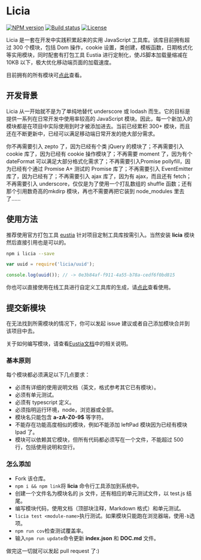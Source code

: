 # Licia

[![NPM version][npm-image]][npm-url]
[![Build status][travis-image]][travis-url]
[![License][license-image]][npm-url]

[npm-image]: https://img.shields.io/npm/v/licia.svg
[npm-url]: https://npmjs.org/package/licia
[travis-image]: https://img.shields.io/travis/liriliri/licia.svg
[travis-url]: https://travis-ci.org/liriliri/licia
[license-image]: https://img.shields.io/npm/l/licia.svg

Licia 是一套在开发中实践积累起来的实用 JavaScript 工具库。该库目前拥有超过 300 个模块，包括 Dom 操作，cookie 设置，类创建，模板函数，日期格式化等实用模块，同时配套有打包工具 Eustia 进行定制化，使JS脚本加载量缩减在 10KB 以下，极大优化移动端页面的加载速度。

目前拥有的所有模块可[点此](https://eustia.liriliri.io/module_cn.html)查看。

## 开发背景

Licia 从一开始就不是为了单纯地替代 underscore 或 lodash 而生。它的目标是提供一系列在日常开发中使用率较高的 JavaScript 模块。因此，每一个新加入的模块都是在项目中实际使用到时才被添加进去。当前已经累积 300+ 模块，而且还在不断更新中，已经可以满足移动端日常开发的绝大部分需求。

你不再需要引入 zepto 了，因为已经有个类 jQuery 的模块了；不再需要引入 cookie 库了，因为已经有 cookie 操作模块了；不再需要 moment 了，因为有个 dateFormat 可以满足大部分格式化需求了；不再需要引入Promise pollyfill，因为已经有个通过 Promise A+ 测试的 Promise 库了；不再需要引入 EventEmitter 库了，因为已经有了；不再需要引入 ajax 库了，因为有 ajax，而且还有 fetch；不再需要引入 underscore，仅仅是为了使用一个打乱数组的 shuffle 函数；还有那个引用数奇高的mkdirp 模块，再也不需要再把它装到 node_modules 里去了……

## 使用方法

推荐使用官方打包工具 [eustia](https://eustia.liriliri.io/) 针对项目定制工具库按需引入。当然安装 **licia** 模块然后直接引用也是可以的。

```bash
npm i licia --save
```

```javascript
var uuid = require('licia/uuid');

console.log(uuid()); // -> 0e3b84af-f911-4a55-b78a-cedf6f0bd815
```

你也可以直接使用在线工具进行自定义工具库的生成，请[点此](https://eustia.liriliri.io/builder.html)查看使用。

## 提交新模块

在无法找到所需模块的情况下，你可以发起 issue 建议或者自己添加模块合并到该项目中去。

关于如何编写模块，请查看[Eustia文档](https://eustia.liriliri.io/docs.html#create-module)中的相关说明。

### 基本原则

每个模块都必须满足以下几点要求：

* 必须有详细的使用说明文档（英文，格式参考其它已有模块）。
* 必须有单元测试。
* 必须有 typescript 定义。
* 必须指明运行环境，node，浏览器或全部。
* 模块名只能包含 **a-zA-Z0-9$** 等字符。
* 不能存在功能高度相似的模块，例如不能添加 leftPad 模块因为已经有模块 lpad 了。
* 模块可以依赖其它模块，但所有代码都必须写在一个文件，不能超过 500 行，包括使用说明和空行。

### 怎么添加

* Fork 该仓库。
* `npm i && npm link`将 **licia** 命令行工具添加到系统中。
* 创建一个文件名为模块名的 js 文件，还有相应的单元测试文件，以 test.js 结尾。
* 编写模块代码，使用文档（顶部块注释，Markdown 格式）和单元测试。
* `licia test <module-name>`执行测试。如果模块只能跑在浏览器端，使用`-b`选项。
* `npm run cov`检查测试覆盖率。
* 输入`npm run update`命令更新 **index.json** 和 **DOC.md** 文件。

做完这一切就可以发起 pull request 了:)
